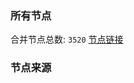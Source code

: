 ### 所有节点
合并节点总数: `3520`
[节点链接](https://raw.githubusercontent.com/rzhy1/11/master/sub/sub_merge_base64.txt)

### 节点来源